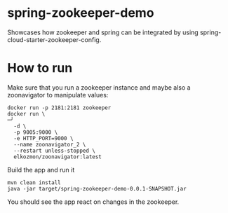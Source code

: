 # spring-zookeeper-demo

Showcases how zookeeper and spring can be integrated by using spring-cloud-starter-zookeeper-config.

# How to run

Make sure that you run a zookeeper instance and maybe also a zoonavigator to manipulate values:

````
docker run -p 2181:2181 zookeeper
docker run \                                                                                                          ─╯
  -d \
  -p 9005:9000 \
  -e HTTP_PORT=9000 \
  --name zoonavigator_2 \
  --restart unless-stopped \
  elkozmon/zoonavigator:latest
````

Build the app and run it

```
mvn clean install
java -jar target/spring-zookeeper-demo-0.0.1-SNAPSHOT.jar
```

You should see the app react on changes in the zookeeper.
